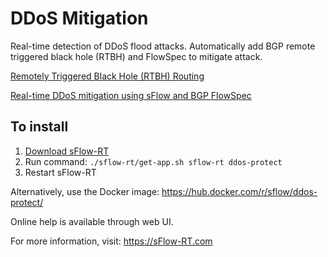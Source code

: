 # DDoS Mitigation

Real-time detection of DDoS flood attacks. Automatically add BGP 
remote triggered black hole (RTBH) and FlowSpec to mitigate attack.

[Remotely Triggered Black Hole (RTBH) Routing](https://blog.sflow.com/2017/06/remotely-triggered-black-hole-rtbh.html)

[Real-time DDoS mitigation using sFlow and BGP FlowSpec](https://blog.sflow.com/2017/07/real-time-ddos-mitigation-using-sflow.html)

## To install

1. [Download sFlow-RT](https://sflow-rt.com/download.php)
2. Run command: `./sflow-rt/get-app.sh sflow-rt ddos-protect`
3. Restart sFlow-RT

Alternatively, use the Docker image:
https://hub.docker.com/r/sflow/ddos-protect/

Online help is available through web UI.

For more information, visit:
https://sFlow-RT.com
